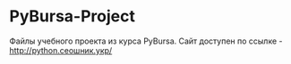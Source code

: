 # PyBursa-Project

Файлы учебного проекта из курса PyBursa.
Сайт доступен по ссылке - http://python.сеошник.укр/
